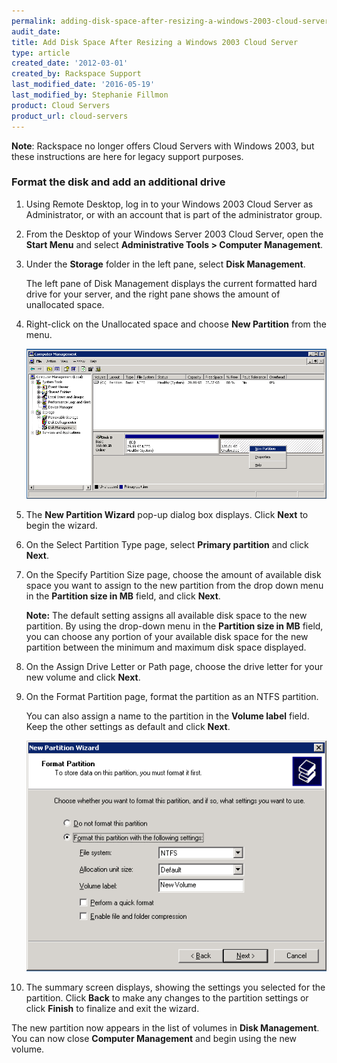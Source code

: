 ```yaml
---
permalink: adding-disk-space-after-resizing-a-windows-2003-cloud-server/
audit_date:
title: Add Disk Space After Resizing a Windows 2003 Cloud Server
type: article
created_date: '2012-03-01'
created_by: Rackspace Support
last_modified_date: '2016-05-19'
last_modified_by: Stephanie Fillmon
product: Cloud Servers
product_url: cloud-servers
---
```


**Note**:  Rackspace no longer offers Cloud Servers with Windows 2003, but these instructions are here for legacy support purposes.

### Format the disk and add an additional drive

1. Using Remote Desktop, log in to your Windows 2003 Cloud Server as Administrator, or with an account that is part of the administrator group.

2. From the Desktop of your Windows Server 2003 Cloud Server, open the **Start Menu** and select **Administrative Tools > Computer Management**.

3. Under the **Storage** folder in the left pane, select **Disk Management**.

   The left pane of Disk Management displays the current formatted hard drive for your server, and the right pane shows the amount of unallocated space.

4. Right-click on the Unallocated space and choose **New Partition** from the menu.

   ![](Win2003NewPartition.png)

5. The **New Partition Wizard** pop-up dialog box displays. Click **Next** to begin the wizard.

6. On the Select Partition Type page, select **Primary partition** and click **Next**.

7. On the Specify Partition Size page, choose the amount of available disk space you want to assign to the new partition from the drop down menu in the **Partition size in MB** field, and click **Next**.

   **Note:** The default setting assigns all available disk space to the new partition. By using the drop-down menu in the **Partition size in MB** field, you can choose any portion of your available disk space for the new partition between the minimum and maximum disk space displayed.

8. On the Assign Drive Letter or Path page, choose the drive letter for your new volume and click **Next**.

9. On the Format Partition page, format the partition as an NTFS partition.

   You can also assign a name to the partition in the **Volume label** field. Keep the other settings as default and click **Next**.

   ![](Win2003FormatPartition.png)

10. The summary screen displays, showing the settings you selected for the partition. Click **Back** to make any changes to the partition settings or click **Finish** to finalize and exit the wizard.

The new partition now appears in the list of volumes in **Disk Management**. You can now close **Computer Management** and begin using the new volume.
